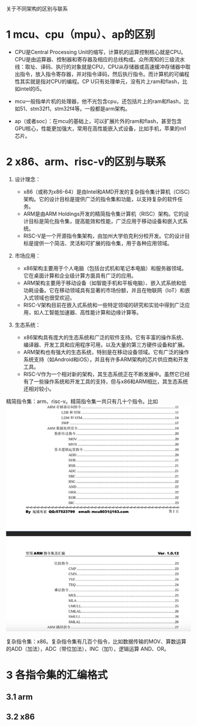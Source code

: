 关于不同架构的区别与联系
# 1 mcu、cpu（mpu）、ap的区别

- CPU是Central Processing Unit的缩写，计算机的运算控制核心就是CPU。CPU是由运算器、控制器和寄存器及相应的总线构成。众所周知的三级流水线：取址、译码、执行的对象就是CPU，CPU从存储器或高速缓冲存储器中取出指令，放入指令寄存器，并对指令译码，然后执行指令。而计算机的可编程性其实就是指对CPU的编程。CP U只有处理单元，没有片上ram和flash，比如intel的i5。

- mcu一般指单片机的处理器，他不光包含cpu，还包括片上的ram和flash，比如51、stm32f1，stm32f4等。一般都是arm架构。

- ap（或者soc）：在mcu的基础上，可以扩展片外的ram和flash，甚至包含GPU核心，性能更加强大，常用在高性能嵌入式设备，比如手机，苹果的m1芯片。

# 2 x86、arm、risc-v的区别与联系

1. 设计理念：
    
    - x86（或称为x86-64）是由Intel和AMD开发的复杂指令集计算机（CISC）架构。它的设计目标是提供广泛的指令集和功能，以支持复杂的软件任务。
    - ARM是由ARM Holdings开发的精简指令集计算机（RISC）架构。它的设计目标是简化指令集，提高能效和性能，广泛应用于移动设备和嵌入式系统。
    - RISC-V是一个开源指令集架构，由加州大学伯克利分校开发。它的设计目标是提供一个简洁、灵活和可扩展的指令集，用于各种应用领域。
2. 市场应用：
    
    - x86架构主要用于个人电脑（包括台式机和笔记本电脑）和服务器领域。它在桌面计算和企业级计算方面具有广泛的应用。
    - ARM架构主要用于移动设备（如智能手机和平板电脑）、嵌入式系统和低功耗设备。它在移动领域具有显著的市场份额，并且在物联网（IoT）和嵌入式领域也很受欢迎。
    - RISC-V架构目前在嵌入式系统和一些特定领域的研究和实验中得到广泛应用，如人工智能加速器、高性能计算和边缘计算等。
3. 生态系统：
    
    - x86架构具有庞大的生态系统和广泛的软件支持。它有丰富的操作系统、编译器、开发工具和应用程序可用，以及大量的第三方硬件设备和扩展。
    - ARM架构也有强大的生态系统，特别是在移动设备领域。它有广泛的操作系统支持（如Android和iOS），并且有许多ARM架构的芯片供应商和开发工具。
    - RISC-V作为一个相对新的架构，其生态系统正在不断发展中。虽然它已经有了一些操作系统和开发工具的支持，但与x86和ARM相比，其生态系统还相对较小。

精简指令集：arm、risc-v。精简指令集一共只有几十个指令。比如
![](images/x86、arm、risc-v的区别与联系_image_1.png)

复杂指令集：x86。复杂指令集有几百个指令，比如数据传输的MOV、算数运算的ADD（加法），ADC（带位加法），INC（加1），逻辑运算 AND、OR。

# 3 各指令集的汇编格式

## 3.1 arm

## 3.2 x86
